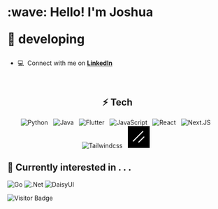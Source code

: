<h1 align="left">:wave: Hello! I'm Joshua        <p font-family="monospace"> 🚧 developing </p> </h1>

- :computer: &nbsp;Connect with me on **[LinkedIn](https://www.linkedin.com/in/jshmslf/)**

<br>

<h2 align="center">⚡ Tech</h2>

<div align="center"> 
<img src="https://cdn.jsdelivr.net/gh/devicons/devicon@latest/icons/python/python-original.svg" alt="Python" width="50"
    height="50"> &nbsp;
<img src="https://cdn.jsdelivr.net/gh/devicons/devicon@latest/icons/java/java-original.svg" alt="Java" width="50"
    height="50"> &nbsp;
<img src="https://cdn.jsdelivr.net/gh/devicons/devicon@latest/icons/flutter/flutter-original.svg" alt="Flutter"
    width="50" height="50"> &nbsp;
<img src="https://cdn.jsdelivr.net/gh/devicons/devicon@latest/icons/javascript/javascript-original.svg" alt="JavaScript"
    width="50" height="50"> &nbsp;
<img src="https://cdn.jsdelivr.net/gh/devicons/devicon@latest/icons/react/react-original.svg" alt="React" width="50"
    height="50"> &nbsp;
<img src="https://cdn.jsdelivr.net/gh/devicons/devicon@latest/icons/nextjs/nextjs-original.svg" alt="Next.JS" width="50"
    height="50"> &nbsp;
<img src="https://cdn.jsdelivr.net/gh/devicons/devicon@latest/icons/tailwindcss/tailwindcss-original.svg"
    alt="Tailwindcss" width="50" height="50"> &nbsp;
<img src="/assets/shadcnui.png"
    alt="Shadcn/UI" width="50" height="50"> &nbsp;
</div>

<h2>📖 Currently interested in . . .</h2>

![Go](https://img.shields.io/badge/go-%2300ADD8.svg?style=for-the-badge&logo=go&logoColor=white)
![.Net](https://img.shields.io/badge/.NET-5C2D91?style=for-the-badge&logo=.net&logoColor=white)
![DaisyUI](https://img.shields.io/badge/daisyui-5A0EF8?style=for-the-badge&logo=daisyui&logoColor=white)

![Visitor Badge](https://visitor-badge.laobi.icu/badge?page_id=jshmslf) 